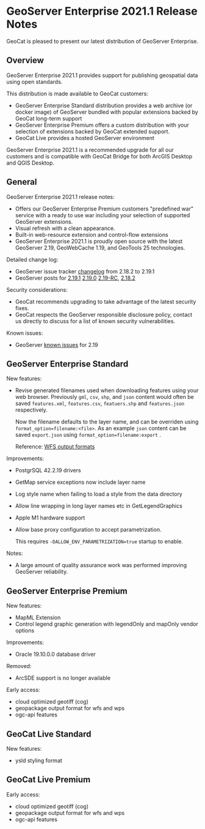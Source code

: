 GeoServer Enterprise 2021.1 Release Notes
=========================================

GeoCat is pleased to present our latest distribution of GeoServer Enterprise.

Overview
--------

GeoServer Enterprise 2021.1 provides support for publishing geospatial data using open standards.

This distribution is made available to GeoCat customers:

* GeoServer Enterprise Standard distribution provides a web archive (or docker image) of GeoServer bundled with popular extensions backed by GeoCat long-term support
* GeoServer Enterprise Premium offers a custom distribution with your selection of extensions backed by GeoCat extended support.
* GeoCat Live provides a hosted GeoServer environment

GeoServer Enterprise 2021.1 is a recommended upgrade for all our customers and is compatible with GeoCat Bridge for both ArcGIS Desktop and QGIS Desktop.

General
-------

GeoServer Enterprise 2021.1 release notes:

* Offers our GeoServer Enterprise Premium customers "predefined war" service with a ready to use war including your selection of supported GeoServer extensions.
* Visual refresh with a clean appearance.
* Built-in web-resource extension and control-flow extensions
* GeoServer Enterprise 2021.1 is proudly open source with the latest GeoServer 2.19, GeoWebCache 1.19, and GeoTools 25 technologies. 

Detailed change log:

* GeoServer issue tracker [changelog](https://osgeo-org.atlassian.net/browse/GEOS-9955?jql=project%20%3D%20GEOS%20AND%20fixVersion%20in%20(2.19-RC%2C2.19.0%2C2.19.1)%20AND%20fixVersion%20not%20in%20(2.18.0%2C%202.18.1)%20AND%20status%20not%20in%20(Open)%20ORDER%20BY%20issuetype%20DESC) from 2.18.2 to 2.19.1
* GeoServer posts for [2.19.1](http://geoserver.org/announcements/2021/05/24/geoserver-2-19-1-released.html) [2.19.0](http://geoserver.org/announcements/2021/03/22/geoserver-2-19-0-released.html) [2.19-RC](http://geoserver.org/announcements/2021/03/04/geoserver-2-19-rc-released.html), [2.18.2](http://geoserver.org/announcements/2021/01/20/geoserver-2-18-2-released.html)

Security considerations:

* GeoCat recommends upgrading to take advantage of the latest security fixes.
* GeoCat respects the GeoServer responsible disclosure policy, contact us directly to discuss for a list of known security vulnerabilities. 

Known issues:

* GeoServer [known issues](https://osgeo-org.atlassian.net/browse/GEOS-9982?jql=project%20%3D%20GEOS%20AND%20NOT(%20%20affectedVersion%20is%20EMPTY)%20AND%20affectedVersion%20%3C%3D%202.19.0%20%20AND%20fixVersion%20%3C%3D%202.19.0%20AND%20affectedVersion%20%3E%3D%202.19.0) for 2.19

GeoServer Enterprise Standard
-----------------------------

New features:

* Revise generated filenames used when downloading features using your web browser. Previously `gml`, `csv`, `shp`, and `json` content would often be saved `features.xml`, `features.csv`, `featuers.shp` and `features.json` respectively.
  
  Now the filename defaults to the layer name, and can be overriden using `format_option=filename:<file>`. As an example `json` content can be saved `export.json` using `format_option=filename:export` .

  Reference: [WFS output formats](file:///Users/jgarnett/java/geocat/geoserver-enterprise/docs/build/2021/services/wfs/outputformats.html)

Improvements:

* PostgrSQL 42.2.19 drivers

* GetMap service exceptions now include layer name

* Log style name when failing to load a style from the data directory

* Allow line wrapping in long layer names etc in GetLegendGraphics

* Apple M1 hardware support

* Allow base proxy configuration to accept parametrization. 
  
  This requires `-DALLOW_ENV_PARAMETRIZATION=true` startup to enable.

Notes:
  
* A large amount of quality assurance work was performed improving GeoServer reliability.

GeoServer Enterprise Premium
----------------------------

New features:

* MapML Extension
* Control legend graphic generation with legendOnly and mapOnly vendor options

Improvements:

* Oracle 19.10.0.0 database driver

Removed:

* ArcSDE support is no longer available

Early access:

* cloud optimized geotiff (cog)
* geopackage output format for wfs and wps
* ogc-api features
  
GeoCat Live Standard
--------------------

New features:

* ysld styling format

GeoCat Live Premium
-------------------

Early access:

* cloud optimized geotiff (cog)
* geopackage output format for wfs and wps
* ogc-api features